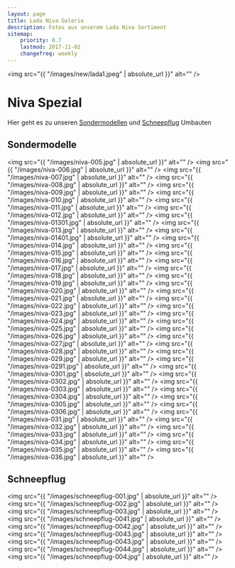 ```yaml
---
layout: page
title: Lada Niva Galerie
description: Fotos aus unserem Lada Niva Sortiment
sitemap:
    priority: 0.7
    lastmod: 2017-11-02
    changefreq: weekly
---
```


<span class="image fit"><img src="{{ "/images/new/lada1.jpeg" | absolute_url }}" alt="" /></span>

# Niva Spezial

Hier geht es zu unseren [Sondermodellen](/niva#sondermodelle) und [Schneepflug](/niva#schneepflug) Umbauten

## Sondermodelle

<span class="image fit"><img src="{{ "/images/niva-005.jpg" | absolute_url }}" alt="" /></span>
<span class="image fit"><img src="{{ "/images/niva-006.jpg" | absolute_url }}" alt="" /></span>
<span class="image fit"><img src="{{ "/images/niva-007.jpg" | absolute_url }}" alt="" /></span>
<span class="image fit"><img src="{{ "/images/niva-008.jpg" | absolute_url }}" alt="" /></span>
<span class="image fit"><img src="{{ "/images/niva-009.jpg" | absolute_url }}" alt="" /></span>
<span class="image fit"><img src="{{ "/images/niva-010.jpg" | absolute_url }}" alt="" /></span>
<span class="image fit"><img src="{{ "/images/niva-011.jpg" | absolute_url }}" alt="" /></span>
<span class="image fit"><img src="{{ "/images/niva-012.jpg" | absolute_url }}" alt="" /></span>
<span class="image fit"><img src="{{ "/images/niva-01301.jpg" | absolute_url }}" alt="" /></span>
<span class="image fit"><img src="{{ "/images/niva-013.jpg" | absolute_url }}" alt="" /></span>
<span class="image fit"><img src="{{ "/images/niva-01401.jpg" | absolute_url }}" alt="" /></span>
<span class="image fit"><img src="{{ "/images/niva-014.jpg" | absolute_url }}" alt="" /></span>
<span class="image fit"><img src="{{ "/images/niva-015.jpg" | absolute_url }}" alt="" /></span>
<span class="image fit"><img src="{{ "/images/niva-016.jpg" | absolute_url }}" alt="" /></span>
<span class="image fit"><img src="{{ "/images/niva-017.jpg" | absolute_url }}" alt="" /></span>
<span class="image fit"><img src="{{ "/images/niva-018.jpg" | absolute_url }}" alt="" /></span>
<span class="image fit"><img src="{{ "/images/niva-019.jpg" | absolute_url }}" alt="" /></span>
<span class="image fit"><img src="{{ "/images/niva-020.jpg" | absolute_url }}" alt="" /></span>
<span class="image fit"><img src="{{ "/images/niva-021.jpg" | absolute_url }}" alt="" /></span>
<span class="image fit"><img src="{{ "/images/niva-022.jpg" | absolute_url }}" alt="" /></span>
<span class="image fit"><img src="{{ "/images/niva-023.jpg" | absolute_url }}" alt="" /></span>
<span class="image fit"><img src="{{ "/images/niva-024.jpg" | absolute_url }}" alt="" /></span>
<span class="image fit"><img src="{{ "/images/niva-025.jpg" | absolute_url }}" alt="" /></span>
<span class="image fit"><img src="{{ "/images/niva-026.jpg" | absolute_url }}" alt="" /></span>
<span class="image fit"><img src="{{ "/images/niva-027.jpg" | absolute_url }}" alt="" /></span>
<span class="image fit"><img src="{{ "/images/niva-028.jpg" | absolute_url }}" alt="" /></span>
<span class="image fit"><img src="{{ "/images/niva-029.jpg" | absolute_url }}" alt="" /></span>
<span class="image fit"><img src="{{ "/images/niva-0291.jpg" | absolute_url }}" alt="" /></span>
<span class="image fit"><img src="{{ "/images/niva-0301.jpg" | absolute_url }}" alt="" /></span>
<span class="image fit"><img src="{{ "/images/niva-0302.jpg" | absolute_url }}" alt="" /></span>
<span class="image fit"><img src="{{ "/images/niva-0303.jpg" | absolute_url }}" alt="" /></span>
<span class="image fit"><img src="{{ "/images/niva-0304.jpg" | absolute_url }}" alt="" /></span>
<span class="image fit"><img src="{{ "/images/niva-0305.jpg" | absolute_url }}" alt="" /></span>
<span class="image fit"><img src="{{ "/images/niva-0306.jpg" | absolute_url }}" alt="" /></span>
<span class="image fit"><img src="{{ "/images/niva-031.jpg" | absolute_url }}" alt="" /></span>
<span class="image fit"><img src="{{ "/images/niva-032.jpg" | absolute_url }}" alt="" /></span>
<span class="image fit"><img src="{{ "/images/niva-033.jpg" | absolute_url }}" alt="" /></span>
<span class="image fit"><img src="{{ "/images/niva-034.jpg" | absolute_url }}" alt="" /></span>
<span class="image fit"><img src="{{ "/images/niva-035.jpg" | absolute_url }}" alt="" /></span>
<span class="image fit"><img src="{{ "/images/niva-036.jpg" | absolute_url }}" alt="" /></span>

## Schneepflug

<span class="image fit"><img src="{{ "/images/schneepflug-001.jpg" | absolute_url }}" alt="" /></span>
<span class="image fit"><img src="{{ "/images/schneepflug-002.jpg" | absolute_url }}" alt="" /></span>
<span class="image fit"><img src="{{ "/images/schneepflug-003.jpg" | absolute_url }}" alt="" /></span>
<span class="image fit"><img src="{{ "/images/schneepflug-0041.jpg" | absolute_url }}" alt="" /></span>
<span class="image fit"><img src="{{ "/images/schneepflug-0042.jpg" | absolute_url }}" alt="" /></span>
<span class="image fit"><img src="{{ "/images/schneepflug-0043.jpg" | absolute_url }}" alt="" /></span>
<span class="image fit"><img src="{{ "/images/schneepflug-0043.jpg" | absolute_url }}" alt="" /></span>
<span class="image fit"><img src="{{ "/images/schneepflug-0044.jpg" | absolute_url }}" alt="" /></span>
<span class="image fit"><img src="{{ "/images/schneepflug-004.jpg" | absolute_url }}" alt="" /></span>
